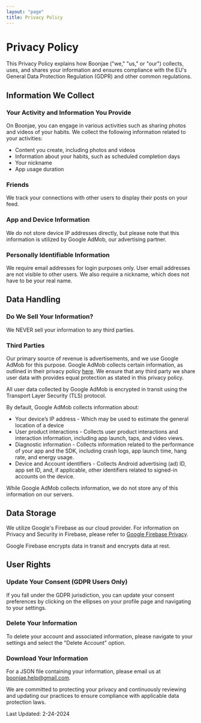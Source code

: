 ```yaml
---
layout: "page"
title: Privacy Policy
---
```


# Privacy Policy

This Privacy Policy explains how Boonjae ("we," "us," or "our") collects, uses, and shares your information and ensures compliance with the EU's General Data Protection Regulation (GDPR) and other common regulations.

## Information We Collect

### Your Activity and Information You Provide

On Boonjae, you can engage in various activities such as sharing photos and videos of your habits. We collect the following information related to your activities:

- Content you create, including photos and videos
- Information about your habits, such as scheduled completion days
- Your nickname
- App usage duration

### Friends

We track your connections with other users to display their posts on your feed.

### App and Device Information

We do not store device IP addresses directly, but please note that this information is utilized by Google AdMob, our advertising partner.

### Personally Identifiable Information

We require email addresses for login purposes only. User email addresses are not visible to other users. We also require a nickname, which does not have to be your real name.

## Data Handling

### Do We Sell Your Information?

We NEVER sell your information to any third parties.

### Third Parties

Our primary source of revenue is advertisements, and we use Google AdMob for this purpose. Google AdMob collects certain information, as outlined in their privacy policy [here](https://developers.google.com/admob/android/privacy/play-data-disclosure). We ensure that any third party we share user data with provides equal protection as stated in this privacy policy.

All user data collected by Google AdMob is encrypted in transit using the Transport Layer Security (TLS) protocol.

By default, Google AdMob collects information about:

* Your device’s IP address - Which may be used to estimate the general location of a device
* User product interactions - Collects user product interactions and interaction information, including app launch, taps, and video views.
* Diagnostic information - Collects information related to the performance of your app and the SDK, including crash logs, app launch time, hang rate, and energy usage.
* Device and Account identifiers - Collects Android advertising (ad) ID, app set ID, and, if applicable, other identifiers related to signed-in accounts on the device.

While Google AdMob collects information, we do not store any of this information on our servers.

## Data Storage

We utilize Google's Firebase as our cloud provider. For information on Privacy and Security in Firebase, please refer to [Google Firebase Privacy](https://firebase.google.com/support/privacy).

Google Firebase encrypts data in transit and encrypts data at rest.

## User Rights

### Update Your Consent (GDPR Users Only)

If you fall under the GDPR jurisdiction, you can update your consent preferences by clicking on the ellipses on your profile page and navigating to your settings.

### Delete Your Information

To delete your account and associated information, please navigate to your settings and select the "Delete Account" option.

### Download Your Information

For a JSON file containing your information, please email us at [boonjae.help@gmail.com](mailto:boonjae.help@gmail.com).

We are committed to protecting your privacy and continuously reviewing and updating our practices to ensure compliance with applicable data protection laws.

Last Updated: 2-24-2024

